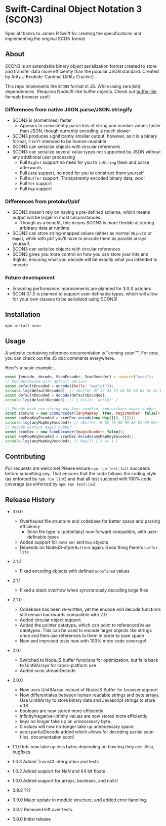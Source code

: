 # Swift-Cardinal Object Notation 3 (SCON3)

Special thanks to James R Swift for creating the specifications and implementing the original SCON format

## About

SCON3 is an extendable binary object serialization format created to store and transfer data more efficiently than the popular JSON standard. Created by Aritz J Beobide-Cardinal (ARitz Cracker).

This repo implements the `SCON3` format in JS. While using zero(ish) dependencies. (Requires NodeJS-like buffer objects. Check out [buffer-lite](https://github.com/aritz-cracker/buffer-lite) for web browser use!)

### Differences from native JSON.parse/JSON.stringify
* SCON3 is (sometimes) faster
  * Appears to consistently parse lots of string and number values faster than JSON, though currently encoding is much slower
* SCON3 produces significantly smaller output, however, as it is a binary format, it isn't intended to be human-readable
* SCON3 can serialize objects with circular references
* SCON3 can serialize several value types not supported by JSON without any additional user processing
  * Full `BigInt` support no need for you to `toString` them and parse afterwards
  * Full `Date` support, no need for you to construct them yourself
  * Full `Buffer` support. Transparently encoded binary data, woo!
  * Full `Set` support
  * Full `Map` support


### Differences from protobuf/pbf
* SCON3 doesn't rely on having a pre-defined schema, which means output will be larger in most circumstances.
  * Though as a benefit, this means SCON3 is more flexible at storing arbitrary data at runtime.
* SCON3 can store string-mapped values (either as normal `Object`s or `Map`s), while with pbf you'll have to encode them as parallel arrays yourself.
* SCON3 can serialize objects with circular references
* SCON3 gives you more control on how you can store your ints and BigInts, ensuring what you decode will be exactly what you intended to encode

### Future development
* Encoding performance improvements are planned for 3.0.X patches
* SCON 3.1.0 is planned to support user-definable types, which will allow for your own classes to be serialized using SCON3!

## Installation

```shell
npm install scon
```
## Usage

A website containing reference documentation is "coming soon™". For now, you can check out the JS doc comments everywhere.

Here's a basic example...
```js
const {encode, decode, SconEncoder, SconDecoder} = require("scon");
// Encode/decode with default options
const defaultEncoded = encode({hello: "world!"});
console.log(defaultEncoded); // <Buffer 07 53 43 33 e0 b0 68 65 6c 6c 6f 00 77 6f 72 6c 64 21 00 00>
const defaultDecoded = decode(defaultEncoded);
console.log(defaultDecoded); // { hello: 'world!' }

// Encode with non-string map keys enabled, and without magic number
const sconEnc = new SconEncoder({anyMapKey: true, magicNumber: false});
const anyMapKeyEncoded = sconEnc.encode(new Map([[0, 1]]));
console.log(anyMapKeyEncoded); // <Buffer f8 02 f0 80 00 80 01 00 00>
// Decode without magic number
const sconDec = new SconDecoder({magicNumber: false});
const anyMapKeyDecoded = sconDec.decode(anyMapKeyEncoded);
console.log(anyMapKeyDecoded); // Map(1) { 0 => 1 }
```

## Contributing

Pull requests are welcome! Please ensure `npm run test:full` succeeds before submitting any. That ensures that the code follows the coding style (as enforced by `npm run lint`) and that all test succeed with 100% code coverage (as enforced by `npm run test:cov`)

## Release History
* 3.0.0
  * Overhauled file structure and codebase for better space and parsing efficiency
    * Scon file type is (potentialy) now forward compatible, with user-definable types
  * Added support for `Date` `Set` and `Map` objects
  * Depends on NodeJS-style `Buffer`s again. Good thing there's `buffer-lite`

* 2.1.2
  * Fixed encoding objects with defined `undefined` values

* 2.1.1
  * Fixed a stack overflow when syncronously decoding large files

* 2.1.0
  * Codebase has been re-written, yet the encode and decode functions still remain backwards compatible with 2.0
  * Added circular object support
  * Added the pointer datatype, which can point to referencedValue datatypes. This can be used to encode larger objects like strings once and then use references to them in order to save space
  * New and improved tests now with 100% more code coverage!

* 2.0.1
  * Switched to NodeJS buffer functions for optimization, but falls back to Uint8Arrays for cross-platform use
  * Added scon.streamDecode

* 2.0.0 
  * Now uses Uint8Array instead of NodeJS Buffer for browser support
  * Now differentiates between human readable strings and byte arrays. Use Uint8Array to store binary data and Javascript strings to store utf8
  * booleans are now stored more efficiently
  * infinity/negative-infinity values are now stored more efficiently
  * keys no longer take up an unnecessary byte.
  * 0 values will now no-longer take up unnecessary space.
  * scon.partialDecode added which allows for decoding partial scon files, documentation soon!
  
* 1.1.0 Ints now take up less bytes depending on how big they are. Also, bugfixes.
* 1.0.3 Added TravisCI intergration and tests
* 1.0.2 Added support for NaN and 64 bit floats
* 1.0.0 Added support for arrays, booleans, and nulls!
* 0.9.2 ???
* 0.9.0 Major update in module structure, and added error handling.
* 0.8.2 Removed left over tests.
* 0.8.0 Initial release
